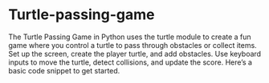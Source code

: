 # Turtle-passing-game
The Turtle Passing Game in Python uses the turtle module to create a fun game where you control a turtle to pass through obstacles or collect items. Set up the screen, create the player turtle, and add obstacles. Use keyboard inputs to move the turtle, detect collisions, and update the score. Here’s a basic code snippet to get started.

